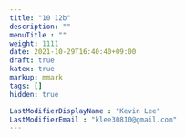 ```yaml
---
title: "10 12b"
description: ""
menuTitle : ""
weight: 1111
date: 2021-10-29T16:40:40+09:00
draft: true
katex: true
markup: mmark
tags: []
hidden: true

LastModifierDisplayName : "Kevin Lee"
LastModifierEmail : "klee30810@gmail.com"
---
```



